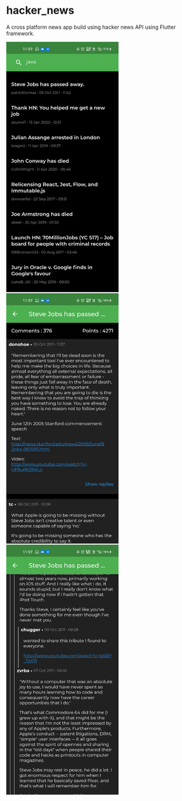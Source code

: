 # hacker_news

A cross platform news app build using hacker news API using Flutter framework.

<img src="https://github.com/Dhruv-Garg79/hacker_news/blob/main/ss/Screenshot_2021-01-20-23-59-08-40.jpg" width="300">
<img src="https://github.com/Dhruv-Garg79/hacker_news/blob/main/ss/Screenshot_2021-01-20-23-59-27-29.jpg" width="300">
<img src="https://github.com/Dhruv-Garg79/hacker_news/blob/main/ss/Screenshot_2021-01-20-23-59-43-95.jpg" width="300">
